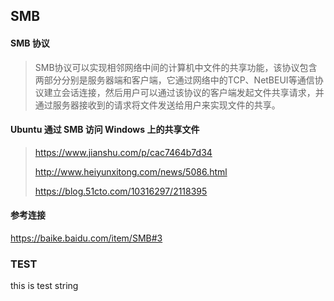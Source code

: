 ## SMB

#### SMB 协议

> SMB协议可以实现相邻网络中间的计算机中文件的共享功能，该协议包含两部分分别是服务器端和客户端，它通过网络中的TCP、NetBEUI等通信协议建立会话连接，然后用户可以通过该协议的客户端发起文件共享请求，并通过服务器接收到的请求将文件发送给用户来实现文件的共享。



#### Ubuntu 通过 SMB 访问 Windows 上的共享文件

> https://www.jianshu.com/p/cac7464b7d34
>
> http://www.heiyunxitong.com/news/5086.html
>
> https://blog.51cto.com/10316297/2118395



#### 参考连接

https://baike.baidu.com/item/SMB#3

### TEST

this is test string